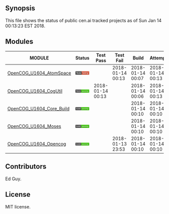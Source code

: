 
## Synopsis

This file shows the status of public cen.ai tracked projects as of Sun Jan 14 00:13:23 EST 2018.

## Modules 

| MODULE | Status | Test Pass | Test Fail| Build | Attempt|
| --- | --- | --- | --- | ---  | --- |
| [OpenCOG_U1604_AtomSpace](jobs/OpenCOG_U1604_AtomSpace.log) | ![Status](/images/TESTFAIL.svg) |  | 2018-01-14 00:13 | 2018-01-14 00:07  | 2018-01-14 00:13 |
| [OpenCOG_U1604_CogUtil](jobs/OpenCOG_U1604_CogUtil.log) | ![Status](/images/TESTPASS.svg) | 2018-01-14 00:13 |  | 2018-01-14 00:06  | 2018-01-14 00:13 |
| [OpenCOG_U1604_Core_Build](jobs/OpenCOG_U1604_Core_Build.log) | ![Status](/images/BUILDPASS.svg) |  |  | 2018-01-14 00:10  | 2018-01-14 00:10 |
| [OpenCOG_U1604_Moses](jobs/OpenCOG_U1604_Moses.log) | ![Status](/images/BUILDPASS.svg) |  |  | 2018-01-14 00:10  | 2018-01-14 00:10 |
| [OpenCOG_U1604_Opencog](jobs/OpenCOG_U1604_Opencog.log) | ![Status](/images/BUILDPASS.svg) |  | 2018-01-13 23:53 | 2018-01-14 00:10  | 2018-01-14 00:10 |

## Contributors

Ed Guy.

## License

MIT license. 

